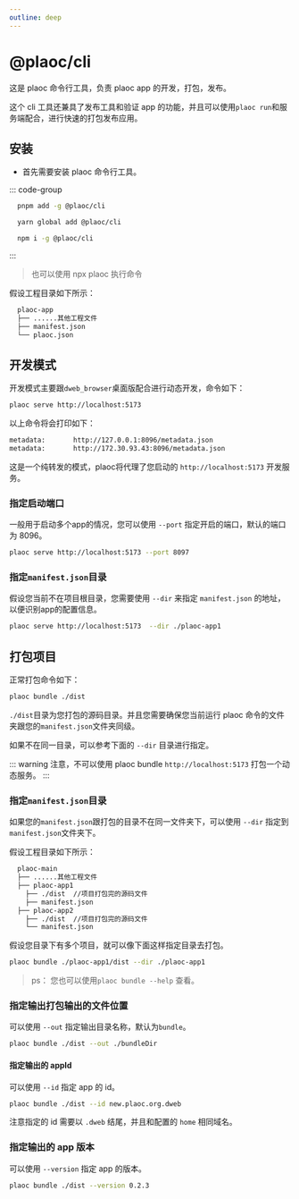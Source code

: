 ```yaml
---
outline: deep
---
```


# @plaoc/cli

<Badges name="@plaoc/cli" />

这是 plaoc 命令行工具，负责 plaoc app 的开发，打包，发布。

这个 cli 工具还兼具了发布工具和验证 app 的功能，并且可以使用`plaoc run`和服务端配合，进行快速的打包发布应用。

## 安装

- 首先需要安装 plaoc 命令行工具。

::: code-group
```bash [PNPM]
  pnpm add -g @plaoc/cli
```

```bash [YARN]
  yarn global add @plaoc/cli
```

```bash [NPM]
  npm i -g @plaoc/cli
```

:::


> 也可以使用 npx plaoc 执行命令

假设工程目录如下所示：

```bash
  plaoc-app
  ├── ......其他工程文件
  ├── manifest.json
  └── plaoc.json
```

## 开发模式

开发模式主要跟`dweb_browser`桌面版配合进行动态开发，命令如下：

```bash
plaoc serve http://localhost:5173
```

以上命令将会打印如下：

```bash
metadata:       http://127.0.0.1:8096/metadata.json
metadata:       http://172.30.93.43:8096/metadata.json
```

这是一个纯转发的模式，plaoc将代理了您启动的 `http://localhost:5173` 开发服务。

### 指定启动端口

一般用于启动多个app的情况，您可以使用 `--port` 指定开启的端口，默认的端口为 8096。

```bash
plaoc serve http://localhost:5173 --port 8097
```

### 指定`manifest.json`目录

假设您当前不在项目根目录，您需要使用 `--dir` 来指定 `manifest.json` 的地址，以便识别app的配置信息。

```bash
plaoc serve http://localhost:5173  --dir ./plaoc-app1
```

## 打包项目

正常打包命令如下：

```bash
plaoc bundle ./dist
```

`./dist`目录为您打包的源码目录。并且您需要确保您当前运行 plaoc 命令的文件夹跟您的`manifest.json`文件夹同级。

如果不在同一目录，可以参考下面的 `--dir` 目录进行指定。

::: warning
注意，不可以使用 plaoc bundle `http://localhost:5173` 打包一个动态服务。
:::

### 指定`manifest.json`目录

如果您的`manifest.json`跟打包的目录不在同一文件夹下，可以使用 `--dir` 指定到`manifest.json`文件夹下。

假设工程目录如下所示：

```bash
  plaoc-main
  ├── ......其他工程文件
  ├── plaoc-app1
    ├── ./dist  //项目打包完的源码文件
    ├── manifest.json
  ├── plaoc-app2
    ├── ./dist  //项目打包完的源码文件
    └── manifest.json
```

假设您目录下有多个项目，就可以像下面这样指定目录去打包。

```bash
plaoc bundle ./plaoc-app1/dist --dir ./plaoc-app1
```

> ps： 您也可以使用`plaoc bundle --help` 查看。

### 指定输出打包输出的文件位置

可以使用 `--out` 指定输出目录名称，默认为`bundle`。

```bash
plaoc bundle ./dist --out ./bundleDir
```

#### 指定输出的 appId

可以使用 `--id` 指定 app 的 id。

```bash
plaoc bundle ./dist --id new.plaoc.org.dweb
```

注意指定的 id 需要以 `.dweb` 结尾，并且和配置的 `home` 相同域名。

### 指定输出的 app 版本

可以使用 `--version` 指定 app 的版本。

```bash
plaoc bundle ./dist --version 0.2.3
```
